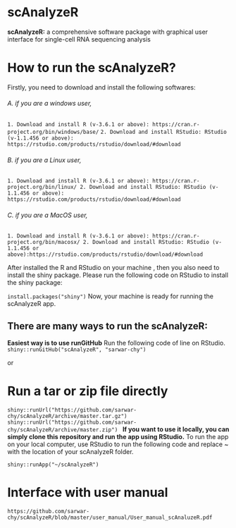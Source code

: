 #                                                              scAnalyzeR
**scAnalyzeR:** a comprehensive software package with graphical user interface for single-cell RNA sequencing analysis

# How to run the scAnalyzeR?
Firstly, you need to download and install the following softwares:
###### A. if you are a windows user,
`1. Download and install R (v-3.6.1 or above): https://cran.r-project.org/bin/windows/base/`
`2. Download and install RStudio: RStudio (v-1.1.456 or above): https://rstudio.com/products/rstudio/download/#download `
###### B. if you are a Linux user,
`1. Download and install R (v-3.6.1 or above): https://cran.r-project.org/bin/linux/
2. Download and install RStudio: RStudio (v-1.1.456 or above): https://rstudio.com/products/rstudio/download/#download`
###### C. if you are a MacOS user,
`1. Download and install R (v-3.6.1 or above): https://cran.r-project.org/bin/macosx/
2. Download and install RStudio: RStudio (v-1.1.456 or above):https://rstudio.com/products/rstudio/download/#download`

After installed the R and RStudio on your machine , then you also need to install the shiny package. 
Please run the following code on RStudio to install the shiny package:

`install.packages("shiny")`
Now, your machine is ready for running the scAnalyzeR app.

## There are many ways to run the scAnalyzeR:
**Easiest way is to use runGitHub**
Run the following code of line on RStudio.
`shiny::runGitHub("scAnalyzeR", "sarwar-chy")`

or 
# Run a tar or zip file directly
`shiny::runUrl("https://github.com/sarwar-chy/scAnalyzeR/archive/master.tar.gz")
shiny::runUrl("https://github.com/sarwar-chy/scAnalyzeR/archive/master.zip")
`
**If you want to use it locally, you can simply clone this repository and run the app using RStudio.**
To run the app on your local computer, use RStudio to run the following code and replace ~ with the location of your scAnalyzeR folder.

`shiny::runApp("~/scAnalyzeR")`

# Interface with user manual
`https://github.com/sarwar-chy/scAnalyzeR/blob/master/user_manual/User_manual_scAnaluzeR.pdf`





